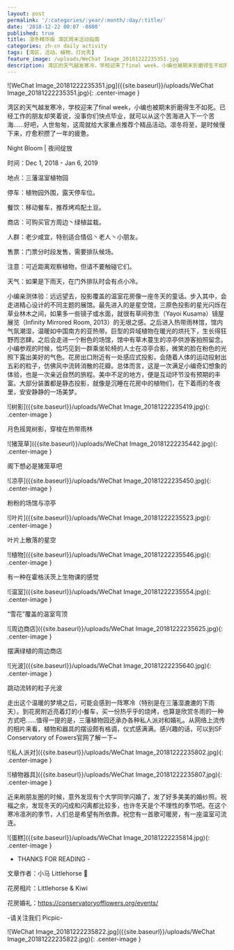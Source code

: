 ```yaml
---
layout: post
permalink: '/:categories/:year/:month/:day/:title/'
date: '2018-12-22 00:07 -0800'
published: true
title: 凛冬精华版 湾区周末活动指南
categories: zh-cn daily activity
tags: [湾区，活动，植物，灯光秀]
feature_image: /uploads/WeChat Image_20181222235351.jpg
description: 湾区的天气越发寒冷，学校迎来了final week，小编也被期末折磨得生不如死。已经工作的朋友却笑着说，没事你们快点毕业，就可以从这个苦海进入下一个苦海……好吧，人世匆匆，这周就给大家重点推荐个精品活动。凛冬将至，是时候慢下来，疗愈积攒了一年的疲惫。
---
```

 
 ![WeChat Image_20181222235351.jpg]({{site.baseurl}}/uploads/WeChat Image_20181222235351.jpg){: .center-image }

 
湾区的天气越发寒冷，学校迎来了final week，小编也被期末折磨得生不如死。已经工作的朋友却笑着说，没事你们快点毕业，就可以从这个苦海进入下一个苦海……好吧，人世匆匆，这周就给大家重点推荐个精品活动。凛冬将至，是时候慢下来，疗愈积攒了一年的疲惫。 
 

Night Bloom | 夜间绽放 

时间：Dec 1, 2018 - Jan 6, 2019 

地点：三藩温室植物园 

停车：植物园外围，露天停车位。 

餐饮：移动餐车，推荐烤鸡配土豆。 

商店：可购买官方周边丶绿植盆栽。 

人群：老少咸宜，特别适合情侣丶老人丶小朋友。 

售票：门票分时段发售，需要排队候场。 

注意：可近距离观察植物，但请不要触碰它们。 

天气：如果是下雨天，在门外排队时会有点小冷。 

 
小编亲测体验：远远望去，投影覆盖的温室花房像一座冬天的童话。步入其中，会走进精心设计的不同主题的展馆。最先进入的是星空馆，三原色投影的星光闪烁在草业林木之间，如果多一些镜子或水面，就很有草间弥生（Yayoi Kusama）镜屋展览（Infinity Mirrored Room, 2013）的无垠之感。之后进入热带雨林馆，馆内气氛潮湿，温暖如中国南方的亚热带。巨型的异域植物在暖光的烘托下，生长得狂野而恣肆。之后会走进一个粉色的场馆，馆中有草木蔓生的凉亭供游客拍照留念。小编参观的时候，恰巧见到一群乘坐轮椅的人士在凉亭合影，微笑的脸在粉色的光照下露出美好的气色。花房出口附近有一处感应式投影，会随着人体的运动投射出五彩的粒子，仿佛风中流转消散的花瓣。总体而言，这是一次满足小编奇幻想象的体验，也是一次亲近自然的旅程。美中不足的地方，便是互动环节没有预期的丰富。大部分装置都是静态投影，就像是沉睡在花房中的植物们，在下着雨的冬夜里，安安静静的一场美梦。 

![树影]({{site.baseurl}}/uploads/WeChat Image_20181222235419.jpg){: .center-image }

月色摇晃树影，穿梭在热带雨林 
 

![猪笼草]({{site.baseurl}}/uploads/WeChat Image_20181222235442.jpg){: .center-image }
 
阁下想必是猪笼草吧 
 

![凉亭]({{site.baseurl}}/uploads/WeChat Image_20181222235450.jpg){: .center-image }
 
粉粉的场馆与凉亭 
 

![叶片]({{site.baseurl}}/uploads/WeChat Image_20181222235523.jpg){: .center-image }
 
叶片上散落的星空 


![植物]({{site.baseurl}}/uploads/WeChat Image_20181222235546.jpg){: .center-image }
 
有一种在霍格沃茨上生物课的感觉 
 

![温室]({{site.baseurl}}/uploads/WeChat Image_20181222235554.jpg){: .center-image }
 
“雪花”覆盖的温室穹顶 
 
 
![周边商店]({{site.baseurl}}/uploads/WeChat Image_20181222235625.jpg){: .center-image }

摆满绿植的周边商店 
 
 
![光波]({{site.baseurl}}/uploads/WeChat Image_20181222235640.jpg){: .center-image }
 
跳动流转的粒子光波 
 

走出这个温暖的梦境之后，可能会感到一阵寒冷（特别是在三藩湿漉漉的下雨天）。到花房附近亮着灯的小餐车，买一份热乎乎的烧烤，也算是欣赏冬雨的一种方式吧……值得一提的是，三藩植物园还承办各种私人派对和婚礼。从网络上流传的相片来看，植物和器具的摆设颇有格调，仪式感满满。感兴趣的话，可以到SF Conservatory of Fowers官网了解一下~ 

![私人派对]({{site.baseurl}}/uploads/WeChat Image_20181222235802.jpg){: .center-image }

![植物器具]({{site.baseurl}}/uploads/WeChat Image_20181222235807.jpg){: .center-image }
 
 
 
近来刷朋友圈的时候，意外发现有个大学同学闪婚了，发了好多美美的婚纱照。祝福之余，发现冬天的闪成和闪离都比较多，也许冬天是个不理性的季节吧。在这个寒冷凛冽的季节，人们总是希望有所依靠。祝您有一首歌可暖房，有一座温室可流连。 

 ![蛋糕]({{site.baseurl}}/uploads/WeChat Image_20181222235814.jpg){: .center-image }

 
- THANKS FOR READING - 
 

文章作者：小马 Littlehorse 🐴 

花房相片：Littlehorse & Kiwi  

花房婚礼：https://conservatoryofflowers.org/events/ 
 
 
-请关注我们 Picpic- 

![WeChat Image_20181222235822.jpg]({{site.baseurl}}/uploads/WeChat Image_20181222235822.jpg){: .center-image }
 
